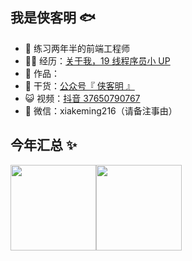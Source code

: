 ## 我是侠客明 🐟

- 🐧 练习两年半的前端工程师
- 👨‍💻 经历：<a href="https://www.bilibili.com/read/cv11481506" target="_blank">关于我，19 线程序员小 UP</a>
- 🏡 作品：
- 🌱 干货：<a href="https://636f-codenav-8grj8px727565176-1256524210.tcb.qcloud.la/yupi_wechat.png" target="_blank">公众号『 侠客明 』</a>
- 😺 视频：<a href="https://space.bilibili.com/12890453" target="_blank">抖音 37650790767</a>
- 💬 微信：xiakeming216（请备注事由）


## 今年汇总 ✨

<img align="" height="137px" src="https://github-readme-stats.vercel.app/api?username=Xiakeming97&hide_title=true&hide_border=true&show_icons=true&include_all_commits=true&line_height=21&bg_color=1,2980b9,6dd5fa,ffffff&theme=graywhite&locale=cn" /><img align="" height="137px" src="https://github-readme-stats.vercel.app/api/top-langs/?username=Xiakeming97&hide_title=true&hide_border=true&layout=compact&bg_color=1,2980b9,6dd5fa,ffffff&theme=graywhite&locale=cn" />
